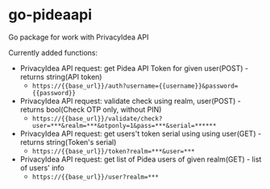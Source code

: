 # go-pideaapi
Go package for work with PrivacyIdea API

Currently added functions:
* PrivacyIdea API request: get Pidea API Token for given user(POST) - returns string(API token)
    * `https://{{base_url}}/auth?username={{username}}&password={{password}}`
* PrivacyIdea API request: validate check using realm, user(POST) - returns bool(Check OTP only, without PIN)
    * `https://{{base_url}}/validate/check?user=***&realm=***&otponly=1&pass=***&serial=******`
* PrivacyIdea API request: get users't token serial using using user(GET) - returns string(Token's serial)
    * `https://{{base_url}}/token?realm=***&user=***`
* PrivacyIdea API request: get list of Pidea users of given realm(GET) - list of users' info
    * `https://{{base_url}}/user?realm=***`